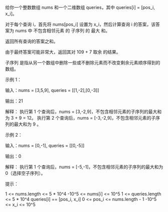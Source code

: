给你一个整数数组 nums 和一个二维数组 queries，其中 queries[i] = [pos_i, x_i]。

对于每个查询 i，首先将 nums[pos_i] 设置为 x_i，然后计算查询 i 的答案，该答案为 nums 中 不包含相邻元素 的
子序列
的 最大 和。

返回所有查询的答案之和。

由于最终答案可能非常大，返回其对 109 + 7 取余 的结果。

子序列 是指从另一个数组中删除一些或不删除元素而不改变剩余元素顺序得到的数组。

示例 1：

输入：nums = [3,5,9], queries = [[1,-2],[0,-3]]

输出：21

解释：
执行第 1 个查询后，nums = [3,-2,9]，不包含相邻元素的子序列的最大和为 3 + 9 = 12。
执行第 2 个查询后，nums = [-3,-2,9]，不包含相邻元素的子序列的最大和为 9 。

示例 2：

输入：nums = [0,-1], queries = [[0,-5]]

输出：0

解释：
执行第 1 个查询后，nums = [-5,-1]，不包含相邻元素的子序列的最大和为 0（选择空子序列）。

提示：

1 <= nums.length <= 5 * 10^4
-10^5 <= nums[i] <= 10^5
1 <= queries.length <= 5 * 10^4
queries[i] == [pos_i, x_i]
0 <= pos_i <= nums.length - 1
-10^5 <= x_i <= 10^5
